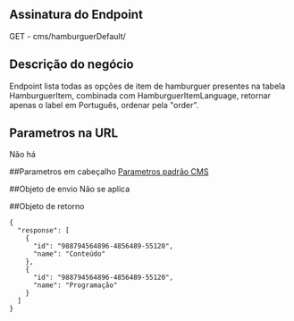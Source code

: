 ## Assinatura do Endpoint

GET - cms/hamburguerDefault/

## Descrição do negócio
Endpoint lista todas as opções de item de hamburguer presentes na tabela HamburguerItem, combinada com HamburguerItemLanguage, retornar apenas o label em Português, ordenar pela "order".

## Parametros na URL
Não há

##Parametros em cabeçalho
[Parametros padrão CMS](/API-\(Endpoints\)/Parametros-padrão-CMS)

##Objeto de envio
Não se aplica

##Objeto de retorno

```
{
  "response": [
    {
      "id": "988794564896-4856489-55120",
      "name": "Conteúdo"
    },
    {
      "id": "988794564896-4856489-55120",
      "name": "Programação"
    }
  ]
}
```